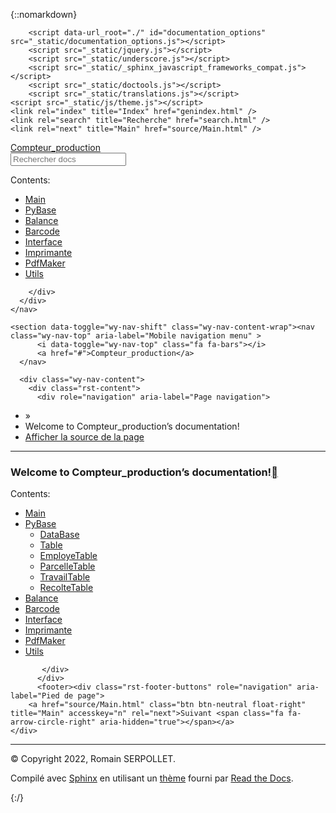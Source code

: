 {::nomarkdown}

<!DOCTYPE html>
<html class="writer-html5" lang="fr" >
<head>
  <meta charset="utf-8" /><meta name="generator" content="Docutils 0.17.1: http://docutils.sourceforge.net/" />

  <meta name="viewport" content="width=device-width, initial-scale=1.0" />
  <title>Welcome to Compteur_production’s documentation! &mdash; Documentation Compteur_production </title>
      <link rel="stylesheet" href="_static/pygments.css" type="text/css" />
      <link rel="stylesheet" href="_static/css/theme.css" type="text/css" />
  <!--[if lt IE 9]>
    <script src="_static/js/html5shiv.min.js"></script>
  <![endif]-->
  
        <script data-url_root="./" id="documentation_options" src="_static/documentation_options.js"></script>
        <script src="_static/jquery.js"></script>
        <script src="_static/underscore.js"></script>
        <script src="_static/_sphinx_javascript_frameworks_compat.js"></script>
        <script src="_static/doctools.js"></script>
        <script src="_static/translations.js"></script>
    <script src="_static/js/theme.js"></script>
    <link rel="index" title="Index" href="genindex.html" />
    <link rel="search" title="Recherche" href="search.html" />
    <link rel="next" title="Main" href="source/Main.html" /> 
</head>

<body class="wy-body-for-nav"> 
  <div class="wy-grid-for-nav">
    <nav data-toggle="wy-nav-shift" class="wy-nav-side">
      <div class="wy-side-scroll">
        <div class="wy-side-nav-search" >
            <a href="#" class="icon icon-home"> Compteur_production
          </a>
<div role="search">
  <form id="rtd-search-form" class="wy-form" action="search.html" method="get">
    <input type="text" name="q" placeholder="Rechercher docs" />
    <input type="hidden" name="check_keywords" value="yes" />
    <input type="hidden" name="area" value="default" />
  </form>
</div>
        </div><div class="wy-menu wy-menu-vertical" data-spy="affix" role="navigation" aria-label="Navigation menu">
              <p class="caption" role="heading"><span class="caption-text">Contents:</span></p>
<ul>
<li class="toctree-l1"><a class="reference internal" href="source/Main.html">Main</a></li>
<li class="toctree-l1"><a class="reference internal" href="source/PyBase.html">PyBase</a></li>
<li class="toctree-l1"><a class="reference internal" href="source/Balance.html">Balance</a></li>
<li class="toctree-l1"><a class="reference internal" href="source/Barcode.html">Barcode</a></li>
<li class="toctree-l1"><a class="reference internal" href="source/Interface.html">Interface</a></li>
<li class="toctree-l1"><a class="reference internal" href="source/Imprimante.html">Imprimante</a></li>
<li class="toctree-l1"><a class="reference internal" href="source/PdfMaker.html">PdfMaker</a></li>
<li class="toctree-l1"><a class="reference internal" href="source/Utils.html">Utils</a></li>
</ul>

        </div>
      </div>
    </nav>

    <section data-toggle="wy-nav-shift" class="wy-nav-content-wrap"><nav class="wy-nav-top" aria-label="Mobile navigation menu" >
          <i data-toggle="wy-nav-top" class="fa fa-bars"></i>
          <a href="#">Compteur_production</a>
      </nav>

      <div class="wy-nav-content">
        <div class="rst-content">
          <div role="navigation" aria-label="Page navigation">
  <ul class="wy-breadcrumbs">
      <li><a href="#" class="icon icon-home"></a> &raquo;</li>
      <li>Welcome to Compteur_production’s documentation!</li>
      <li class="wy-breadcrumbs-aside">
            <a href="_sources/index.rst.txt" rel="nofollow"> Afficher la source de la page</a>
      </li>
  </ul>
  <hr/>
</div>
          <div role="main" class="document" itemscope="itemscope" itemtype="http://schema.org/Article">
           <div itemprop="articleBody">
             
  <section id="welcome-to-compteur-production-s-documentation">
<h1>Welcome to Compteur_production’s documentation!<a class="headerlink" href="#welcome-to-compteur-production-s-documentation" title="Lien permanent vers cette rubrique"></a></h1>
<div class="toctree-wrapper compound">
<p class="caption" role="heading"><span class="caption-text">Contents:</span></p>
<ul>
<li class="toctree-l1"><a class="reference internal" href="source/Main.html">Main</a></li>
<li class="toctree-l1"><a class="reference internal" href="source/PyBase.html">PyBase</a><ul>
<li class="toctree-l2"><a class="reference internal" href="source/PyBase/DataBase.html">DataBase</a></li>
<li class="toctree-l2"><a class="reference internal" href="source/PyBase/Table.html">Table</a></li>
<li class="toctree-l2"><a class="reference internal" href="source/PyBase/EmployeTable.html">EmployeTable</a></li>
<li class="toctree-l2"><a class="reference internal" href="source/PyBase/ParcelleTable.html">ParcelleTable</a></li>
<li class="toctree-l2"><a class="reference internal" href="source/PyBase/TravailTable.html">TravailTable</a></li>
<li class="toctree-l2"><a class="reference internal" href="source/PyBase/RecolteTable.html">RecolteTable</a></li>
</ul>
</li>
<li class="toctree-l1"><a class="reference internal" href="source/Balance.html">Balance</a></li>
<li class="toctree-l1"><a class="reference internal" href="source/Barcode.html">Barcode</a></li>
<li class="toctree-l1"><a class="reference internal" href="source/Interface.html">Interface</a></li>
<li class="toctree-l1"><a class="reference internal" href="source/Imprimante.html">Imprimante</a></li>
<li class="toctree-l1"><a class="reference internal" href="source/PdfMaker.html">PdfMaker</a></li>
<li class="toctree-l1"><a class="reference internal" href="source/Utils.html">Utils</a></li>
</ul>
</div>
</section>


           </div>
          </div>
          <footer><div class="rst-footer-buttons" role="navigation" aria-label="Pied de page">
        <a href="source/Main.html" class="btn btn-neutral float-right" title="Main" accesskey="n" rel="next">Suivant <span class="fa fa-arrow-circle-right" aria-hidden="true"></span></a>
    </div>

  <hr/>

  <div role="contentinfo">
    <p>&#169; Copyright 2022, Romain SERPOLLET.</p>
  </div>

  Compilé avec <a href="https://www.sphinx-doc.org/">Sphinx</a> en utilisant un
    <a href="https://github.com/readthedocs/sphinx_rtd_theme">thème</a>
    fourni par <a href="https://readthedocs.org">Read the Docs</a>.
   

</footer>
        </div>
      </div>
    </section>
  </div>
  <script>
      jQuery(function () {
          SphinxRtdTheme.Navigation.enable(true);
      });
  </script> 

</body>
</html>

{:/}
